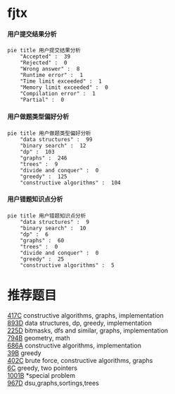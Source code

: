 # fjtx

<!-- tabs:start -->



#### **用户提交结果分析**

```mermaid
pie title 用户提交结果分析
    "Accepted" :  39
    "Rejected" :  0
    "Wrong answer" :  8
    "Runtime error" :  1
    "Time limit exceeded" :  1
    "Memory limit exceeded" :  0
    "Compilation error" :  1
    "Partial" :  0
```

#### **用户做题类型偏好分析**

```mermaid
pie title 用户做题类型偏好分析
    "data structures" :  99
    "binary search" :  12
    "dp" :  103
    "graphs" :  246
    "trees" :  9
    "divide and conquer" :  0
    "greedy" :  125
    "constructive algorithms" :  104
```
#### **用户错题知识点分析**

```mermaid
pie title 用户错题知识点分析
    "data structures" :  9
    "binary search" :  10
    "dp" :  6
    "graphs" :  60
    "trees" :  0
    "divide and conquer" :  0
    "greedy" :  25
    "constructive algorithms" :  5
```



<!-- tabs:end -->
# 推荐题目
[417C](https://codeforces.com/contest/417/problem/C)		constructive algorithms,
                        graphs,
                        implementation		  
[893D](https://codeforces.com/contest/893/problem/D)		data structures,
                        dp,
                        greedy,
                        implementation		  
[225D](https://codeforces.com/contest/225/problem/D)		bitmasks,
                        dfs and similar,
                        graphs,
                        implementation		  
[794B](https://codeforces.com/contest/794/problem/B)		geometry,
                        math		  
[686A](https://codeforces.com/contest/686/problem/A)		constructive algorithms,
                        implementation		  
[39B](https://codeforces.com/contest/39/problem/B)		greedy		  
[402C](https://codeforces.com/contest/402/problem/C)		brute force,
                        constructive algorithms,
                        graphs		  
[6C](https://codeforces.com/contest/6/problem/C)		greedy,
                        two pointers		  
[1001B](https://codeforces.com/contest/1001/problem/B)		*special problem		  
[967D](https://codeforces.com/contest/967/problem/D)		dsu,graphs,sortings,trees		  
